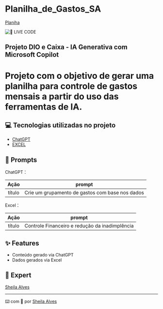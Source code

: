 # Planilha_de_Gastos_SA

[Planiha](https://github.com/sheilaufrj/Planilha_de_Gastos_SA/blob/main/Planilha_Gastos_SA.jpg)

</a>
<img 
    src="[https://static.zoom.com.br/content/Image/2020/Listas/celular%20para%20idoso.png](https://github.com/sheilaufrj/Planilha_de_Gastos_SA/blob/main/Planilha_Gastos_SA.jpg)" 
    alt="🔴 LIVE CODE">
</a>
</p>


Projeto DIO e Caixa - IA Generativa com Microsoft Copilot
-------

# Projeto com o objetivo de gerar uma planilha para controle de gastos mensais a partir do uso das ferramentas de IA. 

## 💻 Tecnologias utilizadas no projeto

- [ChatGPT](https://chat.openai.com/) 
- [EXCEL](https://www.microsoft.com/pt-br/microsoft-365/free-office-online-for-the-web)

## 🧠 Prompts

ChatGPT：

|   Ação   | prompt            |
| :------: | ------------------------------------------------------------------------------------------ |
|  título  | Crie um grupamento de gastos com base nos dados                                            |

Excel：

|  Ação  | prompt                                                                                 |
| :----: | -------------------------------------------------------------------------------------- |
| título | Controle Financeiro e redução da inadimplência |

## ✨ Features

- Conteúdo gerado via ChatGPT
- Dados gerados via Excel

## 💜 Expert
[Sheila Alves](https://github.com/sheilaufrj)
<p>

---

⌨️ com 💜 por [Sheila Alves](https://github.com/sheilaufrj)
